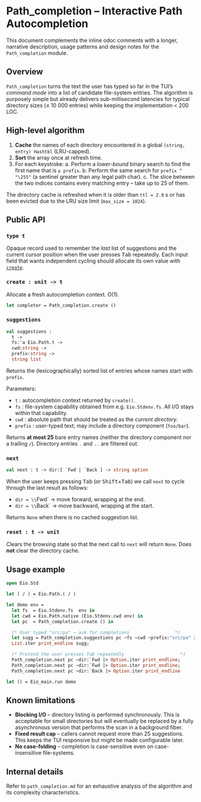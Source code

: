 Path_completion – Interactive Path Autocompletion
=================================================

This document complements the inline odoc comments with a longer, narrative
description, usage patterns and design notes for the `Path_completion` module.

Overview
--------

`Path_completion` turns the text the user has typed so far in the TUI’s *command
mode* into a list of candidate file-system entries.  The algorithm is purposely
simple but already delivers sub-millisecond latencies for typical directory
sizes (≤ 10 000 entries) while keeping the implementation < 200 LOC.

High-level algorithm
--------------------

1. **Cache** the names of each directory encountered in a global
   `(string, entry) Hashtbl` (LRU-capped).
2. **Sort** the array once at refresh time.
3. For each keystroke:
   a. Perform a *lower-bound* binary search to find the first name that is
      `≥ prefix`.
   b. Perform the same search for `prefix ^ "\255"` (a sentinel greater than
      any legal path char).
   c. The slice between the two indices contains every matching entry – take
      up to 25 of them.

The directory cache is refreshed when it is older than `ttl = 2.0` s or has
been evicted due to the LRU size limit (`max_size = 1024`).

Public API
----------

### `type t`

Opaque record used to remember the *last* list of suggestions and the current
cursor position when the user presses <kbd>Tab</kbd> repeatedly.  Each input
field that wants independent cycling should allocate its own value with
[`create`](#VALcreate).

### `create : unit -> t`

Allocate a fresh autocompletion context.  O(1).

```ocaml
let completer = Path_completion.create ()
```

### `suggestions`

```ocaml
val suggestions :
  t ->
  fs:'a Eio.Path.t ->
  cwd:string ->
  prefix:string ->
  string list
```

Returns the (lexicographically) sorted list of entries whose names start with
`prefix`.

Parameters:

* `t`       : autocompletion context returned by `create()`.
* `fs`      : file-system capability obtained from e.g. `Eio.Stdenv.fs`.  All
              I/O stays within that capability.
* `cwd`     : absolute path that should be treated as the *current directory*.
* `prefix`  : user-typed text; may include a directory component (`foo/bar`).

Returns **at most 25** bare entry names (neither the directory component nor a
trailing `/`).  Directory entries `.` and `..` are filtered out.

### `next`

```ocaml
val next : t -> dir:[ `Fwd | `Back ] -> string option
```

When the user keeps pressing <kbd>Tab</kbd> (or <kbd>Shift</kbd>+<kbd>Tab</kbd>)
we call `next` to cycle through the last result as follows:

* `dir = \\`Fwd`  → move forward, wrapping at the end.
* `dir = \\`Back` → move backward, wrapping at the start.

Returns `None` when there is no cached suggestion list.

### `reset : t -> unit`

Clears the browsing state so that the next call to `next` will return `None`.
Does **not** clear the directory cache.

Usage example
-------------

```ocaml
open Eio.Std

let ( / ) = Eio.Path.( / )

let demo env =
  let fs  = Eio.Stdenv.fs  env in
  let cwd = Eio.Path.native (Eio.Stdenv.cwd env) in
  let pc  = Path_completion.create () in

  (* User typed "src/pa" – ask for completions                 *)
  let sugg = Path_completion.suggestions pc ~fs ~cwd ~prefix:"src/pa" in
  List.iter print_endline sugg;

  (* Pretend the user presses Tab repeatedly                     *)
  Path_completion.next pc ~dir:`Fwd |> Option.iter print_endline;
  Path_completion.next pc ~dir:`Fwd |> Option.iter print_endline;
  Path_completion.next pc ~dir:`Back |> Option.iter print_endline

let () = Eio_main.run demo
```

Known limitations
-----------------

* **Blocking I/O** – directory listing is performed synchronously.  This is
  acceptable for small directories but will eventually be replaced by a fully
  asynchronous version that performs the scan in a background fiber.
* **Fixed result cap** – callers cannot request more than 25 suggestions.
  This keeps the TUI responsive but might be made configurable later.
* **No case-folding** – completion is case-sensitive even on case-insensitive
  file-systems.

Internal details
----------------

Refer to `path_completion.md` for an exhaustive analysis of the algorithm and
its complexity characteristics.

